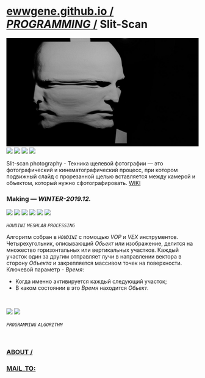 ﻿
# [ewwgene.github.io /](https://ewwgene.github.io/) [_PROGRAMMING_ /](https://ewwgene.github.io/PROGRAMMING) Slit-Scan

[![Slit-Scan](/100.jpg)](https://ewwgene.github.io/Slit-Scan/Carousel)<br> <a id="110" href="https://ewwgene.github.io/Slit-Scan/Carousel/#110"><img src="https://ewwgene.github.io/Slit-Scan/110.jpg" height="66"></a> <a id="111" href="https://ewwgene.github.io/Slit-Scan/Carousel/#111"><img src="https://ewwgene.github.io/Slit-Scan/111.jpg" height="66"></a> <a id="113" href="https://ewwgene.github.io/Slit-Scan/Carousel/#113"><img src="https://ewwgene.github.io/Slit-Scan/113.jpg" height="66"></a> <a id="115" href="https://ewwgene.github.io/Slit-Scan/Carousel/#115"><img src="https://ewwgene.github.io/Slit-Scan/115.jpg" height="66"></a> <a id="text">&#160;</a>



Slit-scan photography - Техника щелевой фотографии — это фотографический и кинематографический процесс, при котором подвижный слайд с прорезанной щелью вставляется между камерой и объектом, который нужно сфотографировать. [WIKI](https://en.wikipedia.org/wiki/Slit-scan_photography)

### Making — _WINTER-2019.12._
<a id="303m" href="https://ewwgene.github.io/Slit-Scan/Carousel/#303m"><img src="https://ewwgene.github.io/Slit-Scan/Making/303.jpg" height="66"></a> <a id="305m" href="https://ewwgene.github.io/Slit-Scan/Carousel/#305m"><img src="https://ewwgene.github.io/Slit-Scan/Making/305.jpg" height="66"></a> <a id="306m" href="https://ewwgene.github.io/Slit-Scan/Carousel/#306m"><img src="https://ewwgene.github.io/Slit-Scan/Making/306.jpg" height="66"></a> <a id="307m" href="https://ewwgene.github.io/Slit-Scan/Carousel/#307m"><img src="https://ewwgene.github.io/Slit-Scan/Making/307.jpg" height="66"></a> <a id="309m" href="https://ewwgene.github.io/Slit-Scan/Carousel/#309m"><img src="https://ewwgene.github.io/Slit-Scan/Making/309.jpg" height="66"></a> <a id="400m" href="https://ewwgene.github.io/Slit-Scan/Carousel/#400m"><img src="https://ewwgene.github.io/Slit-Scan/Making/400.gif" height="66"></a>  

_`HOUDINI`_ _`MESHLAB`_ _`PROCESSING`_  

Алгоритм собран в _`HOUDINI`_ с помощью _VOP_ и _VEX_ инструментов. Четырехугольник, описывающий _Обьект_ или изображение, делится на множество горизонтальных или вертикальных участков. Каждый участок один за другим отправляет лучи в направлении вектора в сторону _Объекта_ и закрепляется массивом точек на поверхности. Ключевой параметр - _Время_:
 - Когда именно активируется каждый следующий участок;
 - В каком состоянии в это _Время_ находится _Обьект_.

 <br>

<a id="304" href="https://ewwgene.github.io/Slit-Scan/Carousel/#304"><img src="https://ewwgene.github.io/Slit-Scan/304.jpg" height="66"></a> <a id="305" href="https://ewwgene.github.io/Slit-Scan/Carousel/#305"><img src="https://ewwgene.github.io/Slit-Scan/305.jpg" height="66"></a> 

_`PROGRAMMING`_ _`ALGORITHM`_ 

<br> 

### [ABOUT /](https://ewwgene.github.io/ABOUT)
### [MAIL_TO:](mailto:r0cam@me.com)